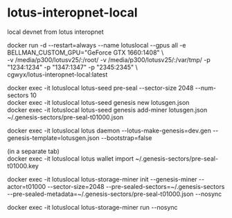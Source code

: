 # lotus-interopnet-local
 local devnet from lotus interopnet  

docker run -d --restart=always --name lotuslocal --gpus all -e BELLMAN_CUSTOM_GPU="GeForce GTX 1660:1408" \  
-v /media/p300/lotusv25/:/root/ -v /media/p300/lotusv25/:/var/tmp/ -p "1234:1234"  -p "1347:1347" -p "2345:2345" \  
cgwyx/lotus-interopnet-local:latest  

docker exec -it  lotuslocal lotus-seed pre-seal --sector-size 2048 --num-sectors 10  
docker exec -it  lotuslocal lotus-seed genesis new lotusgen.json  
docker exec -it  lotuslocal lotus-seed genesis add-miner lotusgen.json ~/.genesis-sectors/pre-seal-t01000.json  

docker exec -it  lotuslocal lotus daemon --lotus-make-genesis=dev.gen --genesis-template=lotusgen.json --bootstrap=false  

(in a separate tab)  
docker exec -it  lotuslocal lotus wallet import ~/.genesis-sectors/pre-seal-t01000.key  

docker exec -it  lotuslocal lotus-storage-miner init --genesis-miner --actor=t01000 --sector-size=2048 --pre-sealed-sectors=~/.genesis-sectors --pre-sealed-metadata=~/.genesis-sectors/pre-seal-t01000.json --nosync  

docker exec -it  lotuslocal lotus-storage-miner run --nosync  
